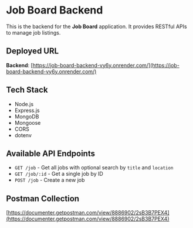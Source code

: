 
# Job Board Backend

This is the backend for the **Job Board** application. It provides RESTful APIs to manage job listings.

## Deployed URL

**Backend**: [https://job-board-backend-vy6y.onrender.com/](https://job-board-backend-vy6y.onrender.com/)

## Tech Stack

- Node.js
- Express.js
- MongoDB
- Mongoose
- CORS
- dotenv

## Available API Endpoints


- `GET /job` - Get all jobs with optional search by `title` and `location`
- `GET /job/:id` - Get a single job by ID
- `POST /job` - Create a new job 

## Postman Collection 

[https://documenter.getpostman.com/view/8886902/2sB3B7PEX4](https://documenter.getpostman.com/view/8886902/2sB3B7PEX4) 
